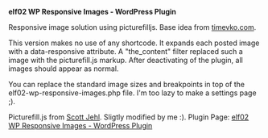**elf02 WP Responsive Images - WordPress Plugin**

Responsive image solution using picturefilljs. Base idea from [timevko.com][2].

This version makes no use of any shortcode. It expands each posted image with a data-responsive attribute. A "the_content" filter replaced such a image with the picturefill.js markup. After deactivating of the plugin, all images should appear as normal.

You can replace the standard image sizes and breakpoints in top of the elf02-wp-responsive-images.php file. I'm too lazy to make a settings page ;).

Picturefill.js from [Scott Jehl][1]. Sligtly modified by me :).
Plugin Page: [elf02 WP Responsive Images - WordPress Plugin][3]

  [1]: http://scottjehl.github.io/picturefill/
  [2]: https://github.com/tevko/wp-tevko-responsive-images
  [3]: http://elf02.de/elf02-wp-respo…rdpress-plugin/